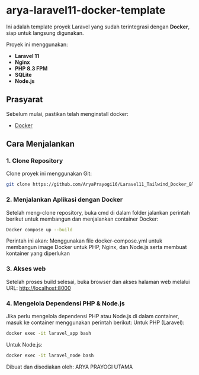 # arya-laravel11-docker-template

Ini adalah template proyek Laravel yang sudah terintegrasi dengan **Docker**, siap untuk langsung digunakan.

Proyek ini menggunakan:
- **Laravel 11** 
- **Nginx** 
- **PHP 8.3 FPM** 
- **SQLite** 
- **Node.js** 

## Prasyarat

Sebelum mulai, pastikan telah menginstall docker:
- [Docker](https://docs.docker.com/desktop/setup/install/windows-install/) 

## Cara Menjalankan

### 1. Clone Repository

Clone proyek ini menggunakan Git:
```bash
git clone https://github.com/AryaPrayogi16/Laravel11_Tailwind_Docker_BlogWebsite.git
``` 

### 2. Menjalankan Aplikasi dengan Docker
Setelah meng-clone repository, buka cmd di dalam folder jalankan perintah berikut untuk membangun dan menjalankan container Docker:
```bash
Docker compose up --build
```


Perintah ini akan:
Menggunakan file docker-compose.yml untuk membangun image Docker untuk PHP, Nginx, dan Node.js
serta membuat kontainer yang diperlukan 

### 3. Akses web
Setelah proses build selesai, buka browser dan akses halaman web melalui URL:
[http://localhost:8000](http://localhost:8000) 

### 4. Mengelola Dependensi PHP & Node.js
Jika perlu mengelola dependensi PHP atau Node.js di dalam container, masuk ke container menggunakan perintah berikut:
Untuk PHP (Laravel):
```bash
docker exec -it laravel_app bash
```
Untuk Node.js:
```bash
docker exec -it laravel_node bash
```

Dibuat dan disediakan oleh:
ARYA PRAYOGI UTAMA

